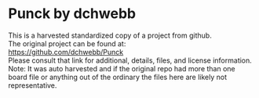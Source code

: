 
# Punck by dchwebb  
This is a harvested standardized copy of a project from github.  
The original project can be found at:  
https://github.com/dchwebb/Punck  
Please consult that link for additional, details, files, and license information.  
Note: It was auto harvested and if the original repo had more than one board file or anything out of the ordinary the files here are likely not representative.  
    